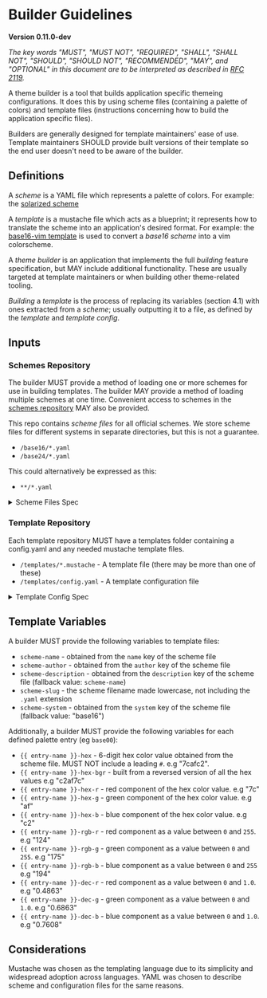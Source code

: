 # Builder Guidelines
**Version 0.11.0-dev**

*The key words "MUST", "MUST NOT", "REQUIRED", "SHALL", "SHALL NOT", "SHOULD",
"SHOULD NOT", "RECOMMENDED",  "MAY", and "OPTIONAL" in this document are to be
interpreted as described in [RFC 2119](https://datatracker.ietf.org/doc/html/rfc2119).*

A theme builder is a tool that builds application specific themeing configurations. It does this by using scheme files (containing a palette of colors) and template files (instructions concerning how to build the application specific files).

Builders are generally designed for template maintainers' ease of use. Template maintainers SHOULD provide built versions of their template so the end user doesn't need to be aware of the builder.

## Definitions

A _scheme_ is a YAML file which represents a palette of colors. For
example: the [solarized
scheme](https://github.com/base16-project/base16-schemes/blob/main/solarized-dark.yaml)

A _template_ is a mustache file which acts as a blueprint; it represents
how to translate the scheme into an application's desired format. For example: the [base16-vim
template](https://github.com/base16-project/base16-vim/blob/main/templates/default.mustache)
is used to convert a _base16 scheme_ into a vim colorscheme.

A _theme builder_ is an application that implements the full _building_
feature specification, but MAY include additional functionality. These are
usually targeted at template maintainers or when building other theme-related tooling.

_Building_ a _template_ is the process of replacing its variables (section 4.1)
with ones extracted from a _scheme_; usually outputting it to a file, as
defined by the _template_ and _template config_.

## Inputs

### Schemes Repository

The builder MUST provide a method of loading one or more schemes for use in building templates. The builder MAY provide a method of loading multiple schemes at one time. Convenient access to schemes in the [schemes repository](https://github.com/base16-project/base16-schemes) MAY also be provided.

This repo contains _scheme files_ for all official schemes. We store scheme files for different systems in separate directories, but this is not a guarantee.

- `/base16/*.yaml`
- `/base24/*.yaml`

This could alternatively be expressed as this:

- `**/*.yaml`

<details>
  <summary>Scheme Files Spec</summary>

Scheme files (excluding `base16`) have the following structure:

    name: "Scheme Name"
    author: "Scheme Author"
    description: "a short description of the scheme"
    system: base17
    palette:
      base00: "#000000"
      base01: "#111111"
      base02: "#222222"
      base03: "#333333"
      base04: "#444444"
      base05: "#555555"
      base06: "#666666"
      base07: "#777777"
      base08: "#888888"
      base09: "#999999"
      base0A: "#aaaaaa"
      base0B: "#bbbbbb"
      base0C: "#cccccc"
      base0D: "#dddddd"
      base0E: "#eeeeee"
      base0F: "#ffffff"

- Hexadecimal color values MUST be preceded by a "#". (except in `base16` where this is optional)
- Hexadecimal color values are case insensitive.
- If `system` is not provided the builder will assume `base16`. (note: `base16` is not a valid system to specify though since the base16 spec itself does not allow for a `system` key)

#### Other `base16` system caveats

If `system` is detected as `base16`:

- the `palette` children MUST all be top-level, there MUST not be a `palette` key.
- the scheme name MUST be specified using `scheme`, not `name`.
- the `description` key is not valid and MUST not be included.

#### Stucture of a `base16` scheme

    scheme: "Scheme Name"
    author: "Scheme Author"
    base00: "000000"
    base01: "111111"
    base02: "222222"
    base03: "333333"
    base04: "444444"
    base05: "555555"
    base06: "666666"
    base07: "777777"
    base08: "888888"
    base09: "999999"
    base0A: "aaaaaa"
    base0B: "bbbbbb"
    base0C: "cccccc"
    base0D: "dddddd"
    base0E: "eeeeee"
    base0F: "ffffff"

</details>

### Template Repository

Each template repository MUST have a templates folder containing a config.yaml and any needed mustache template files.

- `/templates/*.mustache` - A template file (there may be more than one of these)
- `/templates/config.yaml` - A template configuration file

<details>
  <summary>Template Config Spec</summary>

These files have the following structure:

    default:
      supported-systems: [base16]
      filename: "output-directory-name/{{ scheme-system }}-{{ scheme-slug }}.file-extension"

    additional:
      extension: .another-extension
      output: output-directory-name

This example specifies that a Builder is to parse two template files: `templates/default.mustache` and `templates/additional.mustache`.

`filename` defines a mustache template which returns a filename relative to the template repository's root directory. All the [template variables](#template-variables) listed below are available.

`extension` and `output` are legacy options and SHOULD NOT be used by templates. If `filename` is not specified, the output filename will be `{{ output }}/{{ scheme-system }}-{{ scheme-slug }}.{{ extension }}` and will also be relative to the template repository's root directory.

As an example, the above config will output the following files for the `base16` `default-dark` color scheme:

- `output-directory-name/base16-default-dark.file-extension`, built from `default.mustache`
- `output-directory-name/base16-default-dark.another-extension`, built from `additional.mustache`.

</details>

## Template Variables

A builder MUST provide the following variables to template files:

- `scheme-name` - obtained from the `name` key of the scheme file
- `scheme-author` - obtained from the `author` key of the scheme file
- `scheme-description` - obtained from the `description` key of the scheme file (fallback value: `scheme-name`)
- `scheme-slug` - the scheme filename made lowercase, not including the `.yaml` extension
- `scheme-system` - obtained from the `system` key of the scheme file (fallback value: "base16")

Additionally, a builder MUST provide the following variables for each defined palette entry (eg `base00`):

- `{{ entry-name }}-hex` - 6-digit hex color value obtained from the scheme file. MUST NOT include a leading `#`. e.g "7cafc2".
- `{{ entry-name }}-hex-bgr` - built from a reversed version of all the hex values e.g "c2af7c"
- `{{ entry-name }}-hex-r` - red component of the hex color value. e.g "7c"
- `{{ entry-name }}-hex-g` - green component of the hex color value. e.g "af"
- `{{ entry-name }}-hex-b` - blue component of the hex color value. e.g "c2"
- `{{ entry-name }}-rgb-r` - red component as a value between `0` and `255`. e.g "124"
- `{{ entry-name }}-rgb-g` - green component as a value between `0` and `255`. e.g "175"
- `{{ entry-name }}-rgb-b` - blue component as a value between `0` and `255` e.g "194"
- `{{ entry-name }}-dec-r` - red component as a value between `0` and `1.0`. e.g "0.4863"
- `{{ entry-name }}-dec-g` - green component as a value between `0` and `1.0`. e.g "0.6863"
- `{{ entry-name }}-dec-b` - blue component as a value between `0` and `1.0`. e.g "0.7608"

## Considerations

Mustache was chosen as the templating language due to its simplicity and widespread adoption across languages. YAML was chosen to describe scheme and configuration files for the same reasons.
